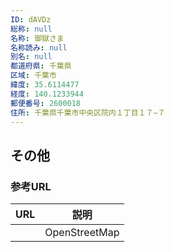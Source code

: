 ```yaml
---
ID: dAVDz
総称: null
名称: 御獄さま
名称読み: null
別名: null
都道府県: 千葉県
区域: 千葉市
緯度: 35.6114477
経度: 140.1233944
郵便番号: 2600018
住所: 千葉県千葉市中央区院内１丁目１７−７
---
```


## その他

### 参考URL

| URL | 説明          |
| --- | ------------- |
|     | OpenStreetMap |

